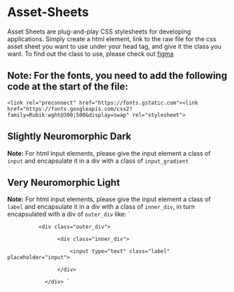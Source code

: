 # Asset-Sheets
Asset Sheets are plug-and-play CSS stylesheets for developing applications. Simply create a html element, link to the raw file for the css asset sheet you want to use under your head tag, and give it the class you want. To find out the class to use, please check out [figma](https://www.figma.com/file/iznYEZfkDNY3ebdaHq6NDr/Asset-Sheets?node-id=2%3A34)

## Note: For the fonts, you need to add the following code at the start of the file:
`<link rel="preconnect" href="https://fonts.gstatic.com"><link href="https://fonts.googleapis.com/css2?family=Rubik:wght@300;500&display=swap" rel="stylesheet">`

## Slightly Neuromorphic Dark
**Note:** For html input elements, please give the input element a class of `input` and encapsulate it in a div with a class of `input_gradient`

## Very Neuromorphic Light
**Note:** For html input elements, please give the input element a class of `label` and encapsulate it in a div with a class of `inner_div`, in turn encapsulated with a div of  `outer_div` like:
 `

              <div class="outer_div">

                    <div class="inner_div">
                    
                        <input type="text" class="label" placeholder="input"> 
                        
                    </div>
                    
                </div> ` 
